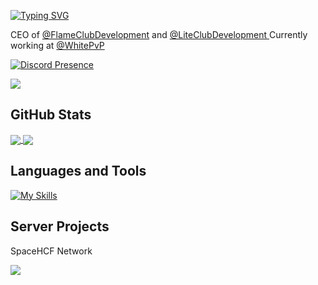 [![Typing SVG](https://readme-typing-svg.demolab.com?font=Fira+Code&pause=1500&color=F7F7F7&random=false&width=435&lines=Hello%2C+my+name+is+HCFAlerts;I'm+Java+Developer)](https://github.com/HCFAlerts)

CEO of <a href="https://github.com/FlameClubDevelopment">@FlameClubDevelopment</a> and <a href="https://github.com/LiteClubDevelopment">@LiteClubDevelopment
</a>
Currently working at <a href="https://github.com/WhitePvP">@WhitePvP</a>
   
[![Discord Presence](https://lanyard.cnrad.dev/api/1082095082573934672)](https://discord.com/users/1082095082573934672)

[![](https://visitcount.itsvg.in/api?id=HCFAlerts&label=Profile%20Views&color=12&icon=5&pretty=true)](https://visitcount.itsvg.in)

## GitHub Stats
<a href="https://github.com/HCFAlerts">
  <img align="center" src="https://github-readme-stats.vercel.app/api?username=HCFAlerts&show_icons=true&count_private=true&hide_border=true&title_color=7FFFD4&icon_color=7FFFD4&text_color=c9d1d9&bg_color=0d1117" /> 
</a>
<a href="https://github.com/FlameClubDevelopment">
  <img align="center" src="https://github-readme-stats.vercel.app/api/top-langs/?username=HCFAlerts&layout=compact&hide_border=true&title_color=7FFFD4&text_color=7FFFD4&bg_color=0d1117" />
</a>

## Languages and Tools
[![My Skills](https://skillicons.dev/icons?i=eclipse,gradle,idea,java,js,kotlin,linux,maven,mongodb,mysql,redis,vscode&theme=dark)](https://github.com/HCFAlerts)

## Server Projects

SpaceHCF Network

[![](https://dcbadge.limes.pink/api/server/fJ9XgQp4kQ)](https://discord.gg/fJ9XgQp4kQ)
